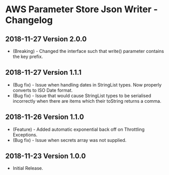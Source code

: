 # AWS Parameter Store Json Writer - Changelog

## 2018-11-27 Version 2.0.0

* (Breaking) - Changed the interface such that write() parameter contains the key prefix.

## 2018-11-27 Version 1.1.1

* (Bug fix) - Issue when handling dates in StringList types. Now properly converts to ISO Date format.
* (Bug fix) - Issue that would cause StringList types to be serialised incorrectly when there are items which their toString returns a comma.

## 2018-11-26 Version 1.1.0

* (Feature) - Added automatic exponential back off on Throttling Exceptions. 
* (Bug fix) - Issue when secrets array was not supplied.

## 2018-11-23 Version 1.0.0

* Initial Release.
